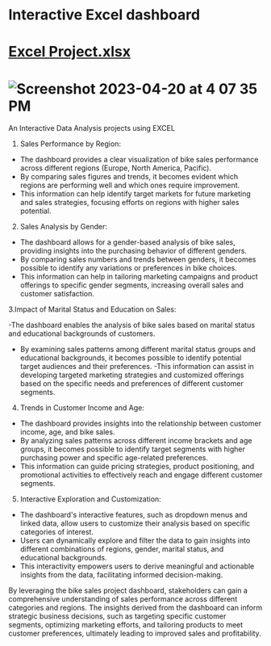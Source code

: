 # Interactive Excel dashboard

# [Excel Project.xlsx](https://github.com/JerushaJosine/Bootcamp_Project_Excel/files/11290611/Excel.Project.xlsx)


# ![Screenshot 2023-04-20 at 4 07 35 PM](https://user-images.githubusercontent.com/73361928/233488669-20e13267-815f-4914-bf12-559244b05bd1.png)



An Interactive Data Analysis projects using EXCEL 

1. Sales Performance by Region:

- The dashboard provides a clear visualization of bike sales performance across different regions (Europe, North America, Pacific).
- By comparing sales figures and trends, it becomes evident which regions are performing well and which ones require improvement.
- This information can help identify target markets for future marketing and sales strategies, focusing efforts on regions with higher sales potential.


2. Sales Analysis by Gender:

- The dashboard allows for a gender-based analysis of bike sales, providing insights into the purchasing behavior of different genders.
- By comparing sales numbers and trends between genders, it becomes possible to identify any variations or preferences in bike choices.
- This information can help in tailoring marketing campaigns and product offerings to specific gender segments, increasing overall sales and customer satisfaction.

3.Impact of Marital Status and Education on Sales:

-The dashboard enables the analysis of bike sales based on marital status and educational backgrounds of customers.
- By examining sales patterns among different marital status groups and educational backgrounds, it becomes  possible to identify potential target audiences and their preferences.
-This information can assist in developing targeted marketing strategies and customized offerings based on the specific needs and preferences of different customer segments.

4. Trends in Customer Income and Age:

- The dashboard provides insights into the relationship between customer income, age, and bike sales.
- By analyzing sales patterns across different income brackets and age groups, it becomes possible to identify target segments with higher purchasing power and specific age-related preferences.
- This information can guide pricing strategies, product positioning, and promotional activities to effectively reach and engage different customer segments.

5. Interactive Exploration and Customization:

- The dashboard's interactive features, such as dropdown menus and linked data, allow users to customize their analysis based on specific categories of interest.
- Users can dynamically explore and filter the data to gain insights into different combinations of regions, gender, marital status, and educational backgrounds.
- This interactivity empowers users to derive meaningful and actionable insights from the data, facilitating informed decision-making.

By leveraging the bike sales project dashboard, stakeholders can gain a comprehensive understanding of sales performance across different categories and regions. The insights derived from the dashboard can inform strategic business decisions, such as targeting specific customer segments, optimizing marketing efforts, and tailoring products to meet customer preferences, ultimately leading to improved sales and profitability.
